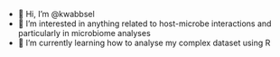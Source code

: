 - 👋 Hi, I’m @kwabbsel
- 👀 I’m interested in anything related to host-microbe interactions and particularly in microbiome analyses
- 🌱 I’m currently learning how to analyse my complex dataset using R

<!---
kwabbsel/kwabbsel is a ✨ special ✨ repository because its `README.md` (this file) appears on your GitHub profile.
You can click the Preview link to take a look at your changes.
--->
